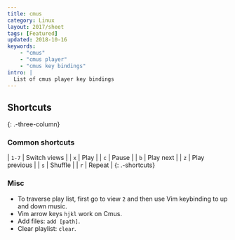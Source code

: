 ```yaml
---
title: cmus
category: Linux
layout: 2017/sheet
tags: [Featured]
updated: 2018-10-16
keywords:
    - "cmus"
    - "cmus player"
    - "cmus key bindings"
intro: |
  List of cmus player key bindings 
---
```


Shortcuts
---------
{: .-three-column}

### Common shortcuts

| `1-7` | Switch views |
| `x` | Play |
| `c` | Pause |
| `b` | Play next |
| `z` | Play previous |
| `s` | Shuffle |
| `r` | Repeat |
{: .-shortcuts}

### Misc

+ To traverse play list, first go to view `2` and then use Vim keybinding to up and down music.
+ Vim arrow keys `hjkl` work on Cmus.
+ Add files: `add [path]`.
+ Clear playlist: `clear`.
